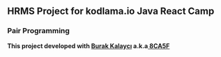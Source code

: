 ## HRMS Project for kodlama.io Java React Camp

### Pair Programming

<b>This project developed with <a href="https://github.com/torukobyte" target="_blank">Burak Kalaycı</a> a.k.a<a href="https://github.com/torukobyte" target="_blank"> 8CA5F</a></b>
